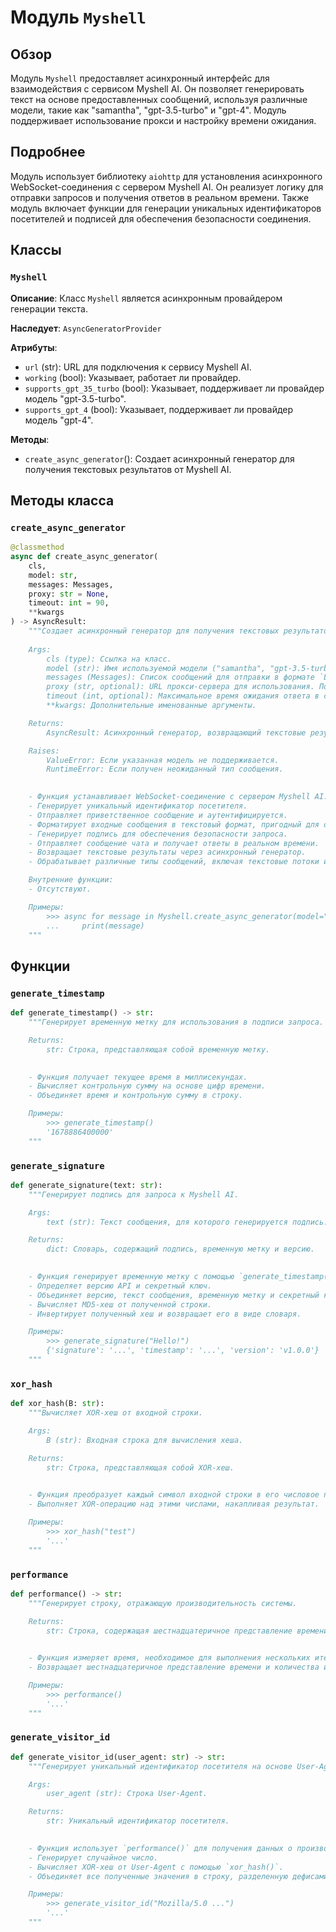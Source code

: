 # Модуль `Myshell`

## Обзор

Модуль `Myshell` предоставляет асинхронный интерфейс для взаимодействия с сервисом Myshell AI. Он позволяет генерировать текст на основе предоставленных сообщений, используя различные модели, такие как "samantha", "gpt-3.5-turbo" и "gpt-4". Модуль поддерживает использование прокси и настройку времени ожидания.

## Подробнее

Модуль использует библиотеку `aiohttp` для установления асинхронного WebSocket-соединения с сервером Myshell AI. Он реализует логику для отправки запросов и получения ответов в реальном времени. Также модуль включает функции для генерации уникальных идентификаторов посетителей и подписей для обеспечения безопасности соединения.

## Классы

### `Myshell`

**Описание**: Класс `Myshell` является асинхронным провайдером генерации текста.

**Наследует**: `AsyncGeneratorProvider`

**Атрибуты**:
- `url` (str): URL для подключения к сервису Myshell AI.
- `working` (bool): Указывает, работает ли провайдер.
- `supports_gpt_35_turbo` (bool): Указывает, поддерживает ли провайдер модель "gpt-3.5-turbo".
- `supports_gpt_4` (bool): Указывает, поддерживает ли провайдер модель "gpt-4".

**Методы**:

- `create_async_generator`(): Создает асинхронный генератор для получения текстовых результатов от Myshell AI.

## Методы класса

### `create_async_generator`

```python
@classmethod
async def create_async_generator(
    cls,
    model: str,
    messages: Messages,
    proxy: str = None,
    timeout: int = 90,
    **kwargs
) -> AsyncResult:
    """Создает асинхронный генератор для получения текстовых результатов от Myshell AI.
    
    Args:
        cls (type): Ссылка на класс.
        model (str): Имя используемой модели ("samantha", "gpt-3.5-turbo", "gpt-4").
        messages (Messages): Список сообщений для отправки в формате `List[dict]`.
        proxy (str, optional): URL прокси-сервера для использования. По умолчанию `None`.
        timeout (int, optional): Максимальное время ожидания ответа в секундах. По умолчанию 90.
        **kwargs: Дополнительные именованные аргументы.

    Returns:
        AsyncResult: Асинхронный генератор, возвращающий текстовые результаты.

    Raises:
        ValueError: Если указанная модель не поддерживается.
        RuntimeError: Если получен неожиданный тип сообщения.

    
    - Функция устанавливает WebSocket-соединение с сервером Myshell AI.
    - Генерирует уникальный идентификатор посетителя.
    - Отправляет приветственное сообщение и аутентифицируется.
    - Форматирует входные сообщения в текстовый формат, пригодный для отправки.
    - Генерирует подпись для обеспечения безопасности запроса.
    - Отправляет сообщение чата и получает ответы в реальном времени.
    - Возвращает текстовые результаты через асинхронный генератор.
    - Обрабатывает различные типы сообщений, включая текстовые потоки и сообщения об ошибках.

    Внутренние функции:
    - Отсутствуют.

    Примеры:
        >>> async for message in Myshell.create_async_generator(model="gpt-3.5-turbo", messages=[{"role": "user", "content": "Hello!"}]):
        ...     print(message)
    """
```

## Функции

### `generate_timestamp`

```python
def generate_timestamp() -> str:
    """Генерирует временную метку для использования в подписи запроса.

    Returns:
        str: Строка, представляющая собой временную метку.

    
    - Функция получает текущее время в миллисекундах.
    - Вычисляет контрольную сумму на основе цифр времени.
    - Объединяет время и контрольную сумму в строку.

    Примеры:
        >>> generate_timestamp()
        '1678886400000'
    """
```

### `generate_signature`

```python
def generate_signature(text: str):
    """Генерирует подпись для запроса к Myshell AI.

    Args:
        text (str): Текст сообщения, для которого генерируется подпись.

    Returns:
        dict: Словарь, содержащий подпись, временную метку и версию.

    
    - Функция генерирует временную метку с помощью `generate_timestamp()`.
    - Определяет версию API и секретный ключ.
    - Объединяет версию, текст сообщения, временную метку и секретный ключ в строку.
    - Вычисляет MD5-хеш от полученной строки.
    - Инвертирует полученный хеш и возвращает его в виде словаря.

    Примеры:
        >>> generate_signature("Hello!")
        {'signature': '...', 'timestamp': '...', 'version': 'v1.0.0'}
    """
```

### `xor_hash`

```python
def xor_hash(B: str):
    """Вычисляет XOR-хеш от входной строки.

    Args:
        B (str): Входная строка для вычисления хеша.

    Returns:
        str: Строка, представляющая собой XOR-хеш.

    
    - Функция преобразует каждый символ входной строки в его числовое представление (код Unicode).
    - Выполняет XOR-операцию над этими числами, накапливая результат.

    Примеры:
        >>> xor_hash("test")
        '...'
    """
```

### `performance`

```python
def performance() -> str:
    """Генерирует строку, отражающую производительность системы.

    Returns:
        str: Строка, содержащая шестнадцатеричное представление времени и количества итераций.

    
    - Функция измеряет время, необходимое для выполнения нескольких итераций цикла.
    - Возвращает шестнадцатеричное представление времени и количества итераций.

    Примеры:
        >>> performance()
        '...'
    """
```

### `generate_visitor_id`

```python
def generate_visitor_id(user_agent: str) -> str:
    """Генерирует уникальный идентификатор посетителя на основе User-Agent.

    Args:
        user_agent (str): Строка User-Agent.

    Returns:
        str: Уникальный идентификатор посетителя.

    
    - Функция использует `performance()` для получения данных о производительности.
    - Генерирует случайное число.
    - Вычисляет XOR-хеш от User-Agent с помощью `xor_hash()`.
    - Объединяет все полученные значения в строку, разделенную дефисами.

    Примеры:
        >>> generate_visitor_id("Mozilla/5.0 ...")
        '...'
    """